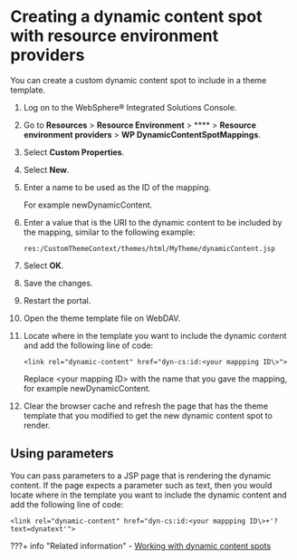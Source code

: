 # Creating a dynamic content spot with resource environment providers

You can create a custom dynamic content spot to include in a theme template.

1.  Log on to the WebSphere® Integrated Solutions Console.

2.  Go to **Resources** \> **Resource Environment** \> **** \> **Resource environment providers** \> **WP DynamicContentSpotMappings**.

3.  Select **Custom Properties**.

4.  Select **New**.

5.  Enter a name to be used as the ID of the mapping.

    For example newDynamicContent.

6.  Enter a value that is the URI to the dynamic content to be included by the mapping, similar to the following example:

    ```
    res:/CustomThemeContext/themes/html/MyTheme/dynamicContent.jsp
    ```

7.  Select **OK**.

8.  Save the changes.

9.  Restart the portal.

10. Open the theme template file on WebDAV.

11. Locate where in the template you want to include the dynamic content and add the following line of code:

    ```
    <link rel="dynamic-content" href="dyn-cs:id:<your mappping ID\>">
    ```

    Replace <your mapping ID\> with the name that you gave the mapping, for example newDynamicContent.

12. Clear the browser cache and refresh the page that has the theme template that you modified to get the new dynamic content spot to render.


## Using parameters

You can pass parameters to a JSP page that is rendering the dynamic content. If the page expects a parameter such as text, then you would locate where in the template you want to include the dynamic content and add the following line of code:

```
<link rel="dynamic-content" href="dyn-cs:id:<your mappping ID\>+'?text=dynatext'">
```


???+ info "Related information"
    - [Working with dynamic content spots](../../working_with_dcs/index.md)


